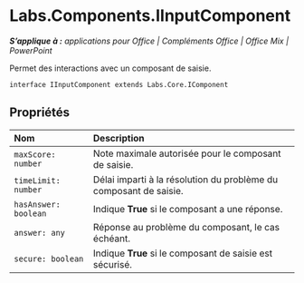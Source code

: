 
# <a name="labs.components.iinputcomponent"></a>Labs.Components.IInputComponent

 _**S’applique à :** applications pour Office | Compléments Office | Office Mix | PowerPoint_

Permet des interactions avec un composant de saisie.

```
interface IInputComponent extends Labs.Core.IComponent
```


## <a name="properties"></a>Propriétés


|Nom|Description|
|:-----|:-----|
| `maxScore: number`|Note maximale autorisée pour le composant de saisie.|
| `timeLimit: number`|Délai imparti à la résolution du problème du composant de saisie.|
| `hasAnswer: boolean`|Indique **True** si le composant a une réponse.|
| `answer: any`|Réponse au problème du composant, le cas échéant.|
| `secure: boolean`|Indique **True** si le composant de saisie est sécurisé.|
